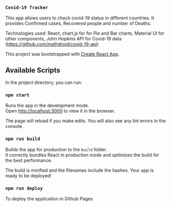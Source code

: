 ### `Covid-19 Tracker`

This app allows users to check covid-19 status in different countries. It provides Confirmed cases, Recovered people and number of Deaths.

Technologies used: React, chart.js for for Pie and Bar charts, Material UI for other components, John Hopkins API for Covid-19 data (https://github.com/mathdroid/covid-19-api)

This project was bootstrapped with [Create React App](https://github.com/facebook/create-react-app).


## Available Scripts

In the project directory, you can run:

### `npm start`

Runs the app in the development mode.<br />
Open [http://localhost:3000](http://localhost:3000) to view it in the browser.

The page will reload if you make edits. You will also see any lint errors in the console.

### `npm run build`

Builds the app for production to the `build` folder.<br />
It correctly bundles React in production mode and optimizes the build for the best performance.

The build is minified and the filenames include the hashes. Your app is ready to be deployed!

### `npm run deploy`

To deploy the application in Github Pages
